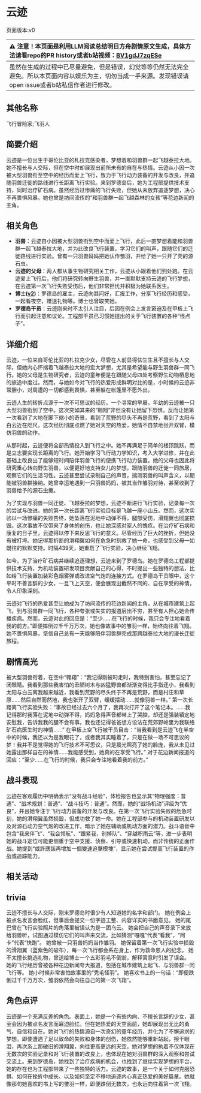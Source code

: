# 云迹
页面版本:v0
 

| :warning: 注意！本页面是利用LLM阅读总结明日方舟剧情原文生成，具体方法请看repo的PR history或者b站视频：[BV1gdJ7zqESe](https://www.bilibili.com/video/BV1gdJ7zqESe/)         |
|:----------------------------|
| 虽然在生成的过程中已尽量避免，但是错误，幻觉等等仍然无法完全避免。所以本页面内容以娱乐为主，切勿当成一手来源。发现错误请open issue或者b站私信作者进行修改。|



## 其他名称
飞行冒险家;飞羽人
## 简要介绍
云迹是一位出生于哥伦比亚的札拉克感染者，梦想着和羽兽群一起飞越泰拉大地。她不擅长与人交际，但在空中时却展现出前所未有的自在与热情。云迹从小因一次被大型羽兽衔至空中的经历而爱上飞行，致力于飞行动力装备的开发与改良，并追随羽兽迁徙的路线进行长距离飞行实验。来到罗德岛后，她为工程部提供技术支持，同时治疗矿石病。虽然经历过惨痛的飞行失败，但她从未放弃追逐梦想，决心不再畏惧风暴。她也曾是坊间流传的“和羽兽群一起飞越森林的女孩”等花边新闻的主角。
## 相关角色
-   **羽兽**：云迹自小因被大型羽兽衔到空中而爱上飞行，此后一直梦想着能和羽兽群一起飞越泰拉大地，并为此改良飞行装置，学习它们的叫声，跟随它们的迁徙路线进行实验。曾有一只羽兽妈妈把她认作雏羽，并给了她一只开了壳的源石虫。
-   **云迹的父母**：两人都从事生物研究相关工作，云迹从小跟着他们到处跑。在云迹爱上飞行后，他们将研究转向野生羽兽，并一直默默支持云迹的飞行梦想，在云迹第一次飞行失败受伤后，他们非常担忧并积极为她联系医生。
-   **博士([v2](../char_v3/extended_char_bo_shi.md))**：罗德岛的雇主，云迹向其问好，汇报工作，分享飞行经历和感受，一起看夜空，赠送礼物等。博士也曾取笑她。
-   **罗德岛干员**：云迹刚来时不太引人注目，后因在例会上发言窘迫及在甲板上飞行而引起注意和议论。工程部干员已习惯她提出的关于飞行装置的各种“怪点子”。
## 详细介绍
云迹，一位来自哥伦比亚的札拉克少女，尽管在人前显得怯生生且不擅长与人交际，但她内心怀揣着飞越泰拉大地的宏大梦想，尤其是希望能与野生羽兽群一同飞行。她的父母是生物研究者，云迹的童年便是在跟随父母四处考察野生动物栖息地的旅途中度过。然而，与她如今对飞行的热爱形成鲜明对比的是，小时候的云迹非常胆小，对周遭的一切都感到畏惧，甚至躲在帐篷里不愿外出。

云迹人生的转折点源于一次不可思议的经历。一个寻常的早晨，年幼的云迹被一只大型羽兽衔到了空中。这次突如其来的“翱翔”非但没有让她留下恐惧，反而让她第一次看到了大地在脚下缩小的奇景，看到了荒野的尽头不再是荒野，看到了太阳与白云近在咫尺。这次经历彻底点燃了她对天空的热爱，她情不自禁地张开双臂，模仿羽兽的动作。

从那时起，云迹便将全部热情投入到飞行之中。她不再满足于简单的楼顶跳跃，而是立志要实现长距离的飞行。她开始学习飞行动力学知识，考入大学进修，并在此基础上改良出了能够短时间陪伴羽兽飞行的便携飞行动力装置。她的父母也因此将研究重心转向野生羽兽，以便更好地支持女儿的梦想，跟随羽兽的迁徙一同旅居，观察它们的生活习性。云迹甚至尝试录制自己的声音，揣测羽兽的叫声含义，以期能被羽兽群接纳。她曾幸运地遇到一只羽兽妈妈，被其当作雏羽对待，甚至收到了羽兽给予的源石虫羹。

为了实现与羽兽一同迁徙、飞越泰拉的梦想，云迹不断进行飞行实验，记录每一次的尝试与改进。她的第一次长距离飞行实验目标是飞越一座小山丘。然而，这次实验以一场惨痛的失败告终，她坠落在泥地中动弹不得，腿部受伤，滑翔翼也彻底损毁。这次事故不仅带来了身体的创伤，也让她深感对家人的愧疚。在治疗矿石病和康复的日子里，云迹得以停下来反思飞行的意义。尽管经历了巨大的挫折，但她没有被打垮。她记得那折断的滑翔翼如何在危急时刻救了她一命，也感受到父母一如既往的默默支持。时隔439天，她重启了飞行实验，决心继续飞翔。

如今，为了治疗矿石病并继续追逐理想，云迹来到了罗德岛。她在罗德岛工程部提供技术支持，为机动装置研发项目贡献自己的心得，不时提出一些独特的想法，比如给飞行装置加装彩色烟雾弹或改进空气炮的连接方式。在罗德岛干员眼中，这个平时不善言辞的少女，一旦飞上天空，便会展现出截然不同的、自在享受的神情，令人印象深刻。

云迹对飞行的热爱甚至让她成为了坊间流传的花边新闻的主角，从在城市建筑上起飞，到与羽兽群一同飞行，各种夸张或失实的报道层出不穷，甚至有人担心她会传播疾病。然而，云迹对此的回应是：“至少......在飞行的时候，我只会专注地看着我的前方。”即便摔倒过千千万万次，她也像故事中的雏羽一样，始终向往着飞翔。她不畏惧风暴，坚信自己总有一天能够陪伴羽兽群完成那跨越泰拉大地的漫长迁徙旅程。
## 剧情高光
被大型羽兽衔着，在空中“翱翔”：“我记得刚被叼走时，我特别害怕，甚至忘记了闭眼睛。我看到那些我害怕的丑陋树木与凶猛野兽都渐渐变得比手指还小，我看到太阳与白云离我越来越近，我看到荒野的尽头终于不再是荒野，而是村庄和草原......然后自然而然地，我也张开了双臂，缓缓摆动......就像羽兽一样。”
第一次长距离飞行实验失败：“事故已经过去六个月了，我再次打开了这个笔记本。......我记得那时我落在泥地中动弹不得，妈妈急得声音都带上了哭腔，却还是强装镇定地安慰我，告诉我我的腿不会有事。我也还记得爸爸想方设法在荒郊野岭里为我联络矿石病医生时的神情......”
在甲板上空飞行被干员目击：“当我看到是云迹飞在半空中的时候，我还以为是我眼花了，或者我其实睡着了，只是在做一场不可思议的梦！我并不是觉得她的飞行技术不可思议，只是晨光照亮了她的脸庞，我从未见过她露出那样自在的神情......我能感受到，她真的在享受飞行。”
对于花边新闻报道的回应：“至少......在飞行的时候，我只会专注地看着我的前方。”
## 战斗表现
云迹在客观履历中明确表示“没有战斗经验”，体检报告也显示其“物理强度：普通”、“战术规划：普通”、“战斗技巧：普通”。然而，她的“战场机动”评级为“优良”，并且她专注于飞行动力装备的开发与改良。在第一次飞行实验失败的危急时刻，她的滑翔翼虽然损毁，但成功救了她一命。她在工程部参与的机动装置研发以及对源石动力空气炮的改进工作，暗示了她在辅助或机动方面的潜力。战斗语音中包含“我来伴飞”、“我会领航”、“跟紧我，别掉队”、“穿越积雨云”等，进一步表明她的战斗定位可能更侧重于空中支援、侦察、引导或快速机动，而非传统的正面作战。她提到“或許應該再增加一個變速追擊模塊”，显示她在尝试提高飞行装置的作战或追踪能力。
## 相关活动

## trivia
云迹不擅长与人交际，刚来罗德岛时很少有人知道她的名字和部门。
她在例会上被点名发言会脸红，但事后会提交一份字迹工整、内容详实的书面意见。
她的尾巴曾在飞行实验照片的角落里被误认为是一团乌云。
她会把自己的声音录下来放给羽兽听，试图通过模仿它们的叫声来交流，比如猜测“嘎嘎”代表“看我”，“阿卡”代表“快跑”。
她曾被一只羽兽妈妈当作雏羽。
她保留着第一次飞行实验中损毁的滑翔翼（蓝紫色的破布），每一次飞行都会系在身上，作为救命恩人的纪念。
她不太擅长挑选礼物，曾送给博士一个五彩羽毛不倒翁，解释寓意时引发了误会。
她的飞行经历曾被各种花边新闻夸大报道，包括在城市建筑上起飞、与羽兽群一同飞行等。
她小时候非常害怕故事里的“秃毛怪羽”。
她喜欢书上的一句话：“即便跌倒过千千万万次，雏羽依然会向往自己的第一次飞翔”。
## 角色点评
云迹是一个充满反差的角色。表面上，她是一个有些内向、不擅长言辞的少女，甚至会因为被点名发言而窘迫脸红。但在她热爱的天空面前，她却展现出无比的勇气、自信和自在。她对飞行的热情源自一次奇幻的童年经历，并化为了不懈追求的梦想。即使遭遇了足以致命的失败和身体的创伤，她依然能够重新站起，擦干眼泪，再次系上那破旧的滑翔翼，向往更高更远的天空。她对梦想的执着不仅体现在无数次的实验记录和对飞行装置的改良上，也体现在她对羽兽群的深入观察和尝试交流上。来到罗德岛，她找到了治疗疾病的机会，也找到了继续实现梦想的平台，她的存在也为工程部带来了一些独特的活力。云迹的故事，是一个关于如何克服恐惧、如何在挫折中成长、以及如何坚定不移地追逐内心真正热爱的美好篇章。她就像那句她喜欢的书上写的雏羽一样，即便跌倒无数次，也永远向往着第一次飞翔。